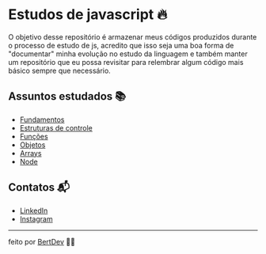 # Estudos de javascript 🔥

O objetivo desse repositório é armazenar meus códigos produzidos durante o processo de estudo de js, acredito que isso seja uma boa forma de "documentar" minha evolução no estudo da linguagem e também manter um repositório que eu possa revisitar para relembrar algum código mais básico sempre que necessário.

## Assuntos estudados 📚

- [Fundamentos](https://github.com/bertdev/estudo-javascript/tree/main/fundamentos)
- [Estruturas de controle](https://github.com/bertdev/estudo-javascript/tree/main/estruturasDeControle)
- [Funções](https://github.com/bertdev/estudo-javascript/tree/main/funcoes)
- [Objetos](https://github.com/bertdev/estudo-javascript/tree/main/objetos)
- [Arrays](https://github.com/bertdev/estudo-javascript/tree/main/array)
- [Node](https://github.com/bertdev/estudo-javascript/tree/main/node)

## Contatos 📬

- [LinkedIn](https://www.linkedin.com/in/herbert-henrique-b8aaa91a4/)
- [Instagram](https://www.instagram.com/bert.js/)

---
feito por [BertDev](https://github.com/bertdev) 🧙‍♂️
